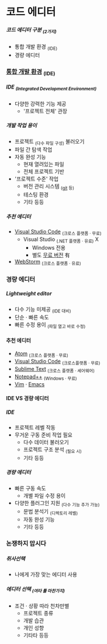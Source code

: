 코드 에디터
====

##### 코드 에디터 구분 <sub>(2가지)</sub>
- 통합 개발 환경 <sub>(IDE)</sub>
- 경량 에디터

### [통합 개발 환경](https://en.wikipedia.org/wiki/Integrated_development_environment) <sub>(IDE)</sub>

##### IDE <sub>(Integrated Development Environment)</sub>
- 다양한 강력한 기능 제공
  - '프로젝트 전체' 관장

##### 개발 작업 용이
- 프로젝트 <sub>(다수 파일 구성)</sub> 불러오기
- 파일 간 탐색 작업
- 자동 완성 기능
  - 현재 열려있는 파일
  - 전체 프로젝트 기반
- '프로젝트 수준' 작업
  - 버전 관리 시스템 <sub>([git](https://git-scm.com/) 등)</sub>
  - 테스팅 환경
  - 기타 등등

##### 추천 에디터
- [Visual Studio Code](https://code.visualstudio.com/) <sub>(크로스 플랫폼 · 무료)</sub>
  - Visual Studio <sub>(.NET 플랫폼 · 유료)</sub> X
    - Windows 전용
    - 별도 [무료 버전](https://www.visualstudio.com/vs/community/) 有
- [WebStorm](http://www.jetbrains.com/webstorm/) <sub>(크로스 플랫폼 · 유료)</sub>

### 경량 에디터

##### Lightweight editor
- 다수 기능 미제공 <sub>(IDE 대비)</sub>
- 단순 · 빠른 속도
- 빠른 수정 용이 <sub>(파일 열고 바로 수정)</sub>

#### 추천 에디터
- [Atom](https://atom.io/) <sub>(크로스 플랫폼 · 무료)</sub>
- [Visual Studio Code](https://code.visualstudio.com/) <sub>(크로스플랫폼 · 무료)</sub>
- [Sublime Text](http://www.sublimetext.com/) <sub>(크로스 플랫폼 · 셰어웨어)</sub>
- [Notepad++](https://notepad-plus-plus.org/) <sub>(Windows · 무료)</sub>
- [Vim](http://www.vim.org/) · [Emacs](https://www.gnu.org/software/emacs/)

#### IDE VS 경량 에디터

##### IDE
- 프로젝트 레벨 작동
- 무거운 구동 준비 작업 필요
  - 다수 데이터 불러오기
  - 프로젝트 구조 분석 <sub>(필요 시)</sub>
  - 기타 등등

##### 경량 에디터
- 빠른 구동 속도
  - 개별 파일 수정 용이
- 다양한 플러그인 지원 <sub>(다수 기능 추가 가능)</sub>
  - 문법 분석기 <sub>(디렉토리 레벨)</sub> 
  - 자동 완성 기능
  - 기타 등등

### 논쟁하지 맙시다

##### 취사선택
- 나에게 가장 맞는 에디터 사용

##### 에디터 선택 <sub>(여타 툴 마찬가지)</sub>
- 조건 · 상황 따라 천차만별
  - 프로젝트 종류
  - 개발 습관
  - 개인 성향
  - 기타타 등등

